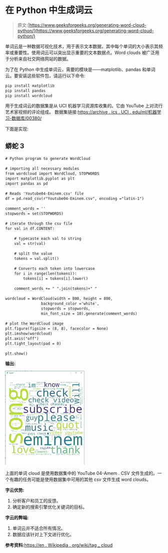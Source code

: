 # 在 Python 中生成词云

> 原文:[https://www.geeksforgeeks.org/generating-word-cloud-python/](https://www.geeksforgeeks.org/generating-word-cloud-python/)

单词云是一种数据可视化技术，用于表示文本数据，其中每个单词的大小表示其频率或重要性。使用词云可以突出显示重要的文本数据点。Word clouds 被广泛用于分析来自社交网络网站的数据。

为了在 Python 中生成单词云，需要的模块是——matplotlib、pandas 和单词云。要安装这些软件包，请运行以下命令:

```
pip install matplotlib
pip install pandas
pip install wordcloud
```

用于生成词云的数据集是从 UCI 机器学习资源库收集的。它由 YouTube 上对流行艺术家视频的评论组成。
数据集链接:[https://archive . ics . UCI . edu/ml/机器学习-数据库/00380/](https://archive.ics.uci.edu/ml/machine-learning-databases/00380/)

下面是实现:

## 蟒蛇 3

```
# Python program to generate WordCloud

# importing all necessary modules
from wordcloud import WordCloud, STOPWORDS
import matplotlib.pyplot as plt
import pandas as pd

# Reads 'Youtube04-Eminem.csv' file
df = pd.read_csv(r"Youtube04-Eminem.csv", encoding ="latin-1")

comment_words = ''
stopwords = set(STOPWORDS)

# iterate through the csv file
for val in df.CONTENT:

    # typecaste each val to string
    val = str(val)

    # split the value
    tokens = val.split()

    # Converts each token into lowercase
    for i in range(len(tokens)):
        tokens[i] = tokens[i].lower()

    comment_words += " ".join(tokens)+" "

wordcloud = WordCloud(width = 800, height = 800,
                background_color ='white',
                stopwords = stopwords,
                min_font_size = 10).generate(comment_words)

# plot the WordCloud image                      
plt.figure(figsize = (8, 8), facecolor = None)
plt.imshow(wordcloud)
plt.axis("off")
plt.tight_layout(pad = 0)

plt.show()
```

**输出:**

![](img/ee4b18b8c1534e13ff67750b839db521.png)

上面的单词 cloud 是使用数据集中的 YouTube 04-Amem . CSV 文件生成的。一个有趣的任务可能是使用数据集中可用的其他 csv 文件生成 word clouds。

**字云优势:**

1.  分析客户和员工的反馈。
2.  确定新的搜索引擎优化关键词的目标。

**字云的弊端:**

1.  单词云并不适合所有情况。
2.  数据应该针对上下文进行优化。

**参考资料:**[<u>https://en . Wikipedia . org/wiki/tag _ cloud</u>](https://en.wikipedia.org/wiki/Tag_cloud)